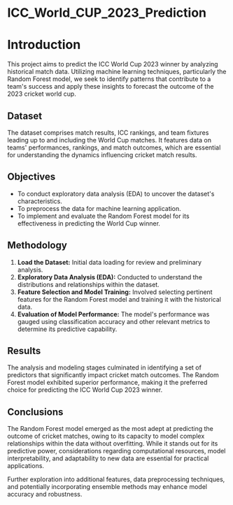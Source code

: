 # ICC_World_CUP_2023_Prediction

<!DOCTYPE html>
<html>
<head>
    <title>ICC World Cup 2023 Winner Prediction</title>
</head>
<body>

<h1>Introduction</h1>
<p>This project aims to predict the ICC World Cup 2023 winner by analyzing historical match data. Utilizing machine learning techniques, particularly the Random Forest model, we seek to identify patterns that contribute to a team's success and apply these insights to forecast the outcome of the 2023 cricket world cup.</p>

<h2>Dataset</h2>
<p>The dataset comprises match results, ICC rankings, and team fixtures leading up to and including the World Cup matches. It features data on teams' performances, rankings, and match outcomes, which are essential for understanding the dynamics influencing cricket match results.</p>

<h2>Objectives</h2>
<ul>
    <li>To conduct exploratory data analysis (EDA) to uncover the dataset's characteristics.</li>
    <li>To preprocess the data for machine learning application.</li>
    <li>To implement and evaluate the Random Forest model for its effectiveness in predicting the World Cup winner.</li>
</ul>

<h2>Methodology</h2>
<ol>
    <li><strong>Load the Dataset:</strong> Initial data loading for review and preliminary analysis.</li>
    <li><strong>Exploratory Data Analysis (EDA):</strong> Conducted to understand the distributions and relationships within the dataset.</li>
    <li><strong>Feature Selection and Model Training:</strong> Involved selecting pertinent features for the Random Forest model and training it with the historical data.</li>
    <li><strong>Evaluation of Model Performance:</strong> The model's performance was gauged using classification accuracy and other relevant metrics to determine its predictive capability.</li>
</ol>

<h2>Results</h2>
<p>The analysis and modeling stages culminated in identifying a set of predictors that significantly impact cricket match outcomes. The Random Forest model exhibited superior performance, making it the preferred choice for predicting the ICC World Cup 2023 winner.</p>

<h2>Conclusions</h2>
<p>The Random Forest model emerged as the most adept at predicting the outcome of cricket matches, owing to its capacity to model complex relationships within the data without overfitting. While it stands out for its predictive power, considerations regarding computational resources, model interpretability, and adaptability to new data are essential for practical applications.</p>
<p>Further exploration into additional features, data preprocessing techniques, and potentially incorporating ensemble methods may enhance model accuracy and robustness.</p>

</body>
</html>
